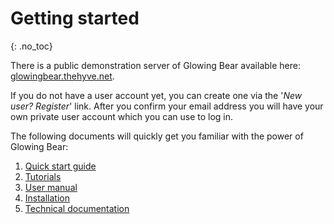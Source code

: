 # Getting started
{: .no_toc}

There is a public demonstration server of Glowing Bear available here:
[glowingbear.thehyve.net](http://glowingbear.thehyve.net/).

If you do not have a user account yet, you can create one via the '_New user?
 Register_' link. After you confirm your email address you will have your own
 private user account which you can use to log in.

The following documents will quickly get you familiar with the power of Glowing
Bear:
1. [Quick start guide](/docs/quickstart)
1. [Tutorials](/tutorials)
1. [User manual](/docs)
1. [Installation](/docs/installation)
1. [Technical documentation](/docs/technical)
